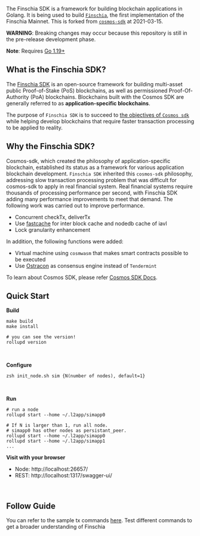 The Finschia SDK is a framework for building blockchain applications in Golang.
It is being used to build [`Finschia`](https://github.com/Finschia/finschia), the first implementation of the Finschia Mainnet.
This is forked from [`cosmos-sdk`](https://github.com/cosmos/cosmos-sdk) at 2021-03-15.

**WARNING**: Breaking changes may occur because this repository is still in the pre-release development phase.

**Note**: Requires [Go 1.19+](https://golang.org/dl/)

## What is the Finschia SDK?

The [Finschia SDK](https://github.com/Finschia/finschia-sdk) is an open-source framework for building multi-asset public Proof-of-Stake (PoS) <df value="blockchain">blockchains</df>, as well as permissioned Proof-Of-Authority (PoA) blockchains. Blockchains built with the Cosmos SDK are generally referred to as **application-specific blockchains**. 

The purpose of `Finschia SDK` is to succeed to [the objectives of `Cosmos sdk`](https://github.com/cosmos/cosmos-sdk/blob/master/docs/intro/overview.md) while helping develop blockchains that require faster transaction processing to be applied to reality.

## Why the Finschia SDK?

Cosmos-sdk, which created the philosophy of application-specific blockchain, established its status as a framework for various application blockchain development. `Finschia SDK` inherited this `cosmos-sdk` philosophy, addressing slow transaction processing problem that was difficult for cosmos-sdk to apply in real financial system. Real financial systems require thousands of processing performance per second, with Finschia SDK adding many performance improvements to meet that demand.
The following work was carried out to improve performance.

- Concurrent checkTx, deliverTx
- Use [fastcache](https://github.com/victoriametrics/fastcache) for inter block cache and nodedb cache of iavl
- Lock granularity enhancement

In addition, the following functions were added:

- Virtual machine using `cosmwasm` that makes smart contracts possible to be executed 
- Use [Ostracon](https://github.com/Finschia/ostracon) as consensus engine instead of `Tendermint`


To learn about Cosmos SDK, please refer [Cosmos SDK Docs](https://github.com/cosmos/cosmos-sdk/blob/master/docs).

## Quick Start

**Build**
```
make build
make install

# you can see the version!
rollupd version
```

&nbsp;

**Configure**
```
zsh init_node.sh sim {N(number of nodes), default=1}
```

&nbsp;

**Run**
```
# run a node
rollupd start --home ~/.l2app/simapp0

# If N is larger than 1, run all node.
# simapp0 has other nodes as persistant_peer. 
rollupd start --home ~/.l2app/simapp0
rollupd start --home ~/.l2app/simapp1
...
```

**Visit with your browser**
* Node: http://localhost:26657/
* REST: http://localhost:1317/swagger-ui/

&nbsp;

## Follow Guide
You can refer to the sample tx commands [here](docs/sample-tx.md). 
Test different commands to get a broader understanding of Finschia

